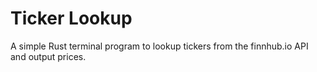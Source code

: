 # Ticker Lookup
A simple Rust terminal program to lookup tickers from the finnhub.io API and output prices.

